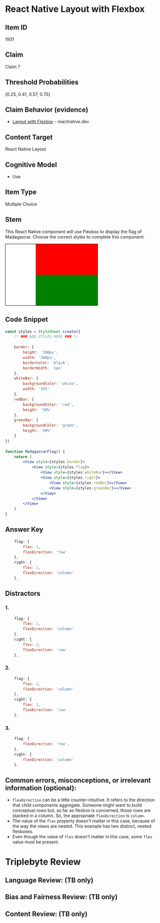 # React Native Layout with Flexbox

## Item ID
1931

## Claim
Claim ?

## Threshold Probabilities
[0.25, 0.41, 0.57, 0.75]

## Claim Behavior (evidence)
- [Layout with Flexbox](https://reactnative.dev/docs/flexbox) - reactnative.dev

## Content Target
React Native
Layout

## Cognitive Model
* Use

## Item Type
Multiple Choice

## Stem
This React Native component will use Flexbox to display the flag of Madagascar.  Choose the correct styles to complete this component.

![Flag of Madagascar](./madagascarFlag.png)

## Code Snippet
```jsx
const styles = StyleSheet.create({
    /* ### ADD STYLES HERE ### */

    border: { 
        height: '200px', 
        width: '300px', 
        borderColor: 'black', 
        borderWidth: '1px' 
    },
    whiteBar: {
        backgroundColor: 'white',
        width: '33%'
    },
    redBar: {
        backgroundColor: 'red',
        height: '50%'
    },
    greenBar: {
        backgroundColor: 'green',
        height: '50%'
    }
})

function MadagascarFlag() {
    return (
        <View style={styles.border}>
            <View style={styles.flag}>
                <View style={styles.whiteBar}></View>
                <View style={styles.right}>
                    <View style={styles.redBar}></View>
                    <View style={styles.greenBar}></View>
                </View>
            </View>
        </View>
    )
}
```

## Answer Key
```jsx
    flag: {
        flex: 1,
        flexDirection: 'row'
    },
    right: {
        flex: 1,
        flexDirection: 'column'
    },
```

## Distractors
### 1.
```jsx
    flag: {
        flex: 1,
        flexDirection: 'column'
    },
    right: {
        flex: 2,
        flexDirection: 'row'
    },
```

### 2.
```jsx
    flag: {
        flex: 2,
        flexDirection: 'column'
    },
    right: {
        flex: 1,
        flexDirection: 'row'
    },
```

### 3.
```jsx
    flag: {
        flexDirection: 'row',
    },
    right: {
        flexDirection: 'column'
    },
```


## Common errors, misconceptions, or irrelevant information (optional):

* `flexDirection` can be a little counter-intuitive.  It refers to the direction that child components aggregate.  Someone might want to build conceptual rows but, as far as flexbox is concerned, those rows are stacked in a column.  So, the appropriate `flexDirection` is `column`.
* The value of the `flex` property doesn't matter in this case, because of the way the views are nested.  This example has two distinct, nested flexboxes.
* Even though the value of `flex` doesn't matter in this case, *some* `flex` value must be present.

# Triplebyte Review


## Language Review: (TB only)


## Bias and Fairness Review: (TB only)


## Content Review: (TB only)

